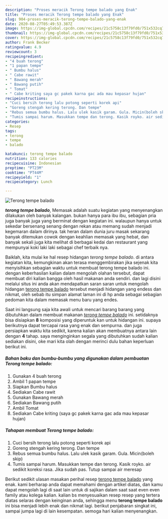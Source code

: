 ```yaml
---
description: "Proses meracik Terong tempe balado yang Enak"
title: "Proses meracik Terong tempe balado yang Enak"
slug: 904-proses-meracik-terong-tempe-balado-yang-enak
date: 2020-08-27T05:49:53.387Z
image: https://img-global.cpcdn.com/recipes/21c5758c13f79fd0/751x532cq70/terong-tempe-balado-foto-resep-utama.jpg
thumbnail: https://img-global.cpcdn.com/recipes/21c5758c13f79fd0/751x532cq70/terong-tempe-balado-foto-resep-utama.jpg
cover: https://img-global.cpcdn.com/recipes/21c5758c13f79fd0/751x532cq70/terong-tempe-balado-foto-resep-utama.jpg
author: Frank Becker
ratingvalue: 4.9
reviewcount: 3
recipeingredient:
- "4 buah terong"
- "1 papan tempe"
- " Bumbu halus"
- " Cabe rawit"
- " Bawang merah"
- " Bawang putih"
- " Tomat"
- " Cabe kriting saya gc pakek karna gac ada mau kepasar hujan"
recipeinstructions:
- "Cuci bersih terong lalu potong seperti korek api"
- "Goreng stengah kering terong. Dan tempe"
- "Rebus semua bumbu halus. Lalu ulek kasik garam. Gula. Micin(boleh skip)"
- "Tumis sampai harum. Masukkan tempe dan terong. Kasik royko. air sedikit koreksi rasa. Jika sudah pas. Tutup sampai air meresap"
categories:
- Resep
tags:
- terong
- tempe
- balado

katakunci: terong tempe balado 
nutrition: 133 calories
recipecuisine: Indonesian
preptime: "PT23M"
cooktime: "PT44M"
recipeyield: "1"
recipecategory: Lunch

---
```



![Terong tempe balado](https://img-global.cpcdn.com/recipes/21c5758c13f79fd0/751x532cq70/terong-tempe-balado-foto-resep-utama.jpg)

<b><i>terong tempe balado</i></b>, Memasak adalah suatu kegiatan yang menyenangkan dilakukan oleh banyak kalangan. bukan hanya para ibu ibu, sebagian pria juga banyak juga yang berminat dengan kegiatan ini. walaupun hanya untuk sekedar bersenang senang dengan rekan atau memang sudah menjadi kegemaran dalam dirinya. tak heran dalam dunia juru masak sekarang banyak ditemukan cowok dengan keahlian memasak yang hebat, dan banyak sekali juga kita melihat di berbagai kedai dan restaurant yang mempunyai koki laki laki sebagai chef terbaik nya.

Baiklah, kita mulai ke hal resep hidangan <i>terong tempe balado</i>. di antara kegiatan kita, kemungkinan akan terasa menggembirakan jika sejenak kita menyisihkan sebagian waktu untuk membuat terong tempe balado ini. dengan keberhasilan kalian dalam mengolah olahan tersebut, dapat membuat diri kalian bangga oleh hasil makanan anda sendiri. dan lagi disini melalui situs ini anda akan mendapatkan saran saran untuk mengolah hidangan <u>terong tempe balado</u> tersebut menjadi hidangan yang endess dan nikmat, oleh sebab itu simpan alamat laman ini di hp anda sebagai sebagian pedoman kita dalam memasak menu baru yang endes.




Saat ini langsung saja kita awali untuk mencari barang barang yang dibutuhkan dalam membuat makanan <u><i>terong tempe balado</i></u> ini. setidaknya bisa disiapkan <b>8</b> komposisi yang diperuntuk kan untuk hidangan ini. supaya berikutnya dapat tercapai rasa yang enak dan sempurna. dan juga persiapkan waktu kita sedikit, karena kalian akan membuatnya antara lain dengan <b>4</b> tahap. saya menginginkan segala yang dibutuhkan sudah kalian sediakan disini, oke mari kita olah dengan merinci dulu bahan keperluan berikut ini.

<!--inarticleads1-->

##### Bahan baku dan bumbu-bumbu yang digunakan dalam pembuatan Terong tempe balado:

1. Gunakan 4 buah terong
1. Ambil 1 papan tempe
1. Siapkan  Bumbu halus
1. Sediakan  Cabe rawit
1. Gunakan  Bawang merah
1. Sediakan  Bawang putih
1. Ambil  Tomat
1. Sediakan  Cabe kriting (saya gc pakek karna gac ada mau kepasar hujan)




<!--inarticleads2-->

##### Tahapan membuat Terong tempe balado:

1. Cuci bersih terong lalu potong seperti korek api
1. Goreng stengah kering terong. Dan tempe
1. Rebus semua bumbu halus. Lalu ulek kasik garam. Gula. Micin(boleh skip)
1. Tumis sampai harum. Masukkan tempe dan terong. Kasik royko. air sedikit koreksi rasa. Jika sudah pas. Tutup sampai air meresap




Berikut sedikit ulasan masakan perihal resep <u>terong tempe balado</u> yang enak. kami berharap anda dapat memahami dengan artikel diatas, dan kamu dapat mengolah lagi di saat lain untuk di sajikan dalam saat saat even even family atau kolega kalian. kalian bs menyesuaikan resep resep yang tertera diatas selaras dengan keinginan anda, sehingga menu <b>terong tempe balado</b> ini bisa menjadi lebih enak dan nikmat lagi. berikut penjabaran singkat ini, sampai jumpa lagi di lain kesempatan. semoga hari kalian menyenangkan.
